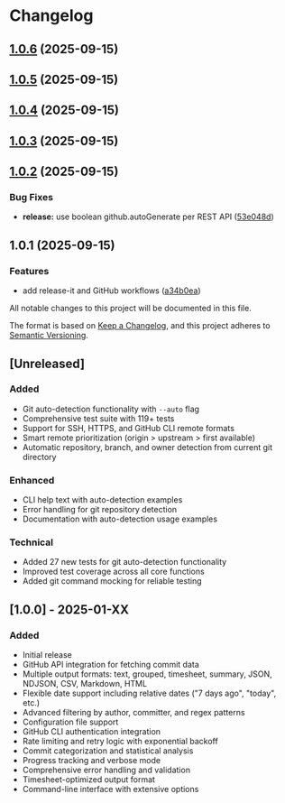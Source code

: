 # Changelog

## [1.0.6](https://github.com/MartinMcDermid/github-query/compare/v1.0.5...v1.0.6) (2025-09-15)

## [1.0.5](https://github.com/MartinMcDermid/github-query/compare/v1.0.4...v1.0.5) (2025-09-15)

## [1.0.4](https://github.com/MartinMcDermid/github-query/compare/v1.0.3...v1.0.4) (2025-09-15)

## [1.0.3](https://github.com/MartinMcDermid/github-query/compare/v1.0.2...v1.0.3) (2025-09-15)

## [1.0.2](https://github.com/MartinMcDermid/github-query/compare/v1.0.1...v1.0.2) (2025-09-15)


### Bug Fixes

* **release:** use boolean github.autoGenerate per REST API ([53e048d](https://github.com/MartinMcDermid/github-query/commit/53e048df8e3de0871cdc2b88b591d113a653c5ad))

## 1.0.1 (2025-09-15)


### Features

* add release-it and GitHub workflows ([a34b0ea](https://github.com/MartinMcDermid/github-query/commit/a34b0ea8120d02b773be855f4eb2c6fdce3cfbc5))

All notable changes to this project will be documented in this file.

The format is based on [Keep a Changelog](https://keepachangelog.com/en/1.0.0/),
and this project adheres to [Semantic Versioning](https://semver.org/spec/v2.0.0.html).

## [Unreleased]

### Added
- Git auto-detection functionality with `--auto` flag
- Comprehensive test suite with 119+ tests
- Support for SSH, HTTPS, and GitHub CLI remote formats
- Smart remote prioritization (origin > upstream > first available)
- Automatic repository, branch, and owner detection from current git directory

### Enhanced  
- CLI help text with auto-detection examples
- Error handling for git repository detection
- Documentation with auto-detection usage examples

### Technical
- Added 27 new tests for git auto-detection functionality
- Improved test coverage across all core functions
- Added git command mocking for reliable testing

## [1.0.0] - 2025-01-XX

### Added
- Initial release
- GitHub API integration for fetching commit data
- Multiple output formats: text, grouped, timesheet, summary, JSON, NDJSON, CSV, Markdown, HTML
- Flexible date support including relative dates ("7 days ago", "today", etc.)
- Advanced filtering by author, committer, and regex patterns
- Configuration file support
- GitHub CLI authentication integration
- Rate limiting and retry logic with exponential backoff
- Commit categorization and statistical analysis
- Progress tracking and verbose mode
- Comprehensive error handling and validation
- Timesheet-optimized output format
- Command-line interface with extensive options
